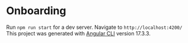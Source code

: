 # Onboarding
Run `npm run start` for a dev server. Navigate to `http://localhost:4200/`
This project was generated with [Angular CLI](https://github.com/angular/angular-cli) version 17.3.3.
